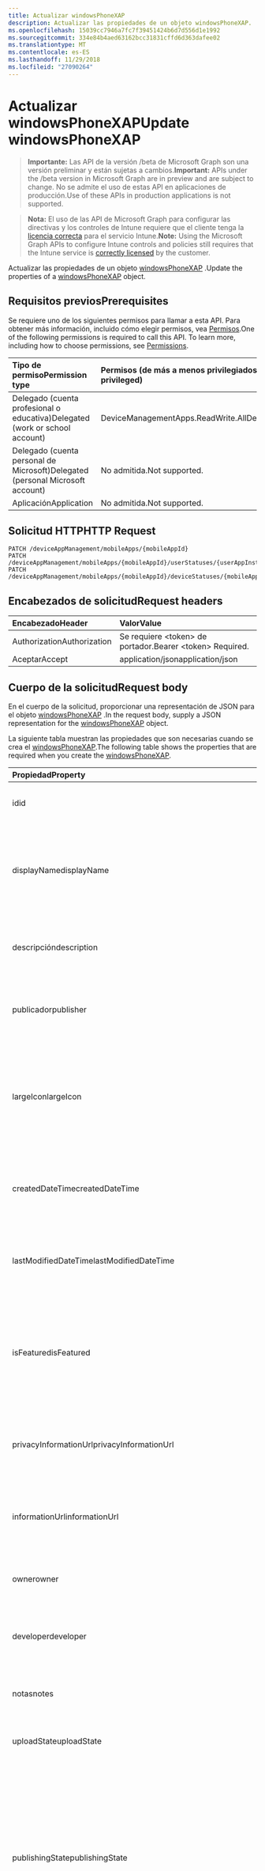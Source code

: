 ```yaml
---
title: Actualizar windowsPhoneXAP
description: Actualizar las propiedades de un objeto windowsPhoneXAP.
ms.openlocfilehash: 15039cc7946a7fc7f39451424b6d7d556d1e1992
ms.sourcegitcommit: 334e84b4aed63162bcc31831cffd6d363dafee02
ms.translationtype: MT
ms.contentlocale: es-ES
ms.lasthandoff: 11/29/2018
ms.locfileid: "27090264"
---
```

# <a name="update-windowsphonexap"></a><span data-ttu-id="4dfbc-103">Actualizar windowsPhoneXAP</span><span class="sxs-lookup"><span data-stu-id="4dfbc-103">Update windowsPhoneXAP</span></span>

> <span data-ttu-id="4dfbc-104">**Importante:** Las API de la versión /beta de Microsoft Graph son una versión preliminar y están sujetas a cambios.</span><span class="sxs-lookup"><span data-stu-id="4dfbc-104">**Important:** APIs under the /beta version in Microsoft Graph are in preview and are subject to change.</span></span> <span data-ttu-id="4dfbc-105">No se admite el uso de estas API en aplicaciones de producción.</span><span class="sxs-lookup"><span data-stu-id="4dfbc-105">Use of these APIs in production applications is not supported.</span></span>

> <span data-ttu-id="4dfbc-106">**Nota:** El uso de las API de Microsoft Graph para configurar las directivas y los controles de Intune requiere que el cliente tenga la [licencia correcta](https://go.microsoft.com/fwlink/?linkid=839381) para el servicio Intune.</span><span class="sxs-lookup"><span data-stu-id="4dfbc-106">**Note:** Using the Microsoft Graph APIs to configure Intune controls and policies still requires that the Intune service is [correctly licensed](https://go.microsoft.com/fwlink/?linkid=839381) by the customer.</span></span>

<span data-ttu-id="4dfbc-107">Actualizar las propiedades de un objeto [windowsPhoneXAP](../resources/intune-apps-windowsphonexap.md) .</span><span class="sxs-lookup"><span data-stu-id="4dfbc-107">Update the properties of a [windowsPhoneXAP](../resources/intune-apps-windowsphonexap.md) object.</span></span>
## <a name="prerequisites"></a><span data-ttu-id="4dfbc-108">Requisitos previos</span><span class="sxs-lookup"><span data-stu-id="4dfbc-108">Prerequisites</span></span>
<span data-ttu-id="4dfbc-p102">Se requiere uno de los siguientes permisos para llamar a esta API. Para obtener más información, incluido cómo elegir permisos, vea [Permisos](/graph/permissions-reference).</span><span class="sxs-lookup"><span data-stu-id="4dfbc-p102">One of the following permissions is required to call this API. To learn more, including how to choose permissions, see [Permissions](/graph/permissions-reference).</span></span>

|<span data-ttu-id="4dfbc-111">Tipo de permiso</span><span class="sxs-lookup"><span data-stu-id="4dfbc-111">Permission type</span></span>|<span data-ttu-id="4dfbc-112">Permisos (de más a menos privilegiados)</span><span class="sxs-lookup"><span data-stu-id="4dfbc-112">Permissions (from most to least privileged)</span></span>|
|:---|:---|
|<span data-ttu-id="4dfbc-113">Delegado (cuenta profesional o educativa)</span><span class="sxs-lookup"><span data-stu-id="4dfbc-113">Delegated (work or school account)</span></span>|<span data-ttu-id="4dfbc-114">DeviceManagementApps.ReadWrite.All</span><span class="sxs-lookup"><span data-stu-id="4dfbc-114">DeviceManagementApps.ReadWrite.All</span></span>|
|<span data-ttu-id="4dfbc-115">Delegado (cuenta personal de Microsoft)</span><span class="sxs-lookup"><span data-stu-id="4dfbc-115">Delegated (personal Microsoft account)</span></span>|<span data-ttu-id="4dfbc-116">No admitida.</span><span class="sxs-lookup"><span data-stu-id="4dfbc-116">Not supported.</span></span>|
|<span data-ttu-id="4dfbc-117">Aplicación</span><span class="sxs-lookup"><span data-stu-id="4dfbc-117">Application</span></span>|<span data-ttu-id="4dfbc-118">No admitida.</span><span class="sxs-lookup"><span data-stu-id="4dfbc-118">Not supported.</span></span>|

## <a name="http-request"></a><span data-ttu-id="4dfbc-119">Solicitud HTTP</span><span class="sxs-lookup"><span data-stu-id="4dfbc-119">HTTP Request</span></span>
<!-- {
  "blockType": "ignored"
}
-->
``` http
PATCH /deviceAppManagement/mobileApps/{mobileAppId}
PATCH /deviceAppManagement/mobileApps/{mobileAppId}/userStatuses/{userAppInstallStatusId}/app
PATCH /deviceAppManagement/mobileApps/{mobileAppId}/deviceStatuses/{mobileAppInstallStatusId}/app
```

## <a name="request-headers"></a><span data-ttu-id="4dfbc-120">Encabezados de solicitud</span><span class="sxs-lookup"><span data-stu-id="4dfbc-120">Request headers</span></span>
|<span data-ttu-id="4dfbc-121">Encabezado</span><span class="sxs-lookup"><span data-stu-id="4dfbc-121">Header</span></span>|<span data-ttu-id="4dfbc-122">Valor</span><span class="sxs-lookup"><span data-stu-id="4dfbc-122">Value</span></span>|
|:---|:---|
|<span data-ttu-id="4dfbc-123">Authorization</span><span class="sxs-lookup"><span data-stu-id="4dfbc-123">Authorization</span></span>|<span data-ttu-id="4dfbc-124">Se requiere &lt;token&gt; de portador.</span><span class="sxs-lookup"><span data-stu-id="4dfbc-124">Bearer &lt;token&gt; Required.</span></span>|
|<span data-ttu-id="4dfbc-125">Aceptar</span><span class="sxs-lookup"><span data-stu-id="4dfbc-125">Accept</span></span>|<span data-ttu-id="4dfbc-126">application/json</span><span class="sxs-lookup"><span data-stu-id="4dfbc-126">application/json</span></span>|

## <a name="request-body"></a><span data-ttu-id="4dfbc-127">Cuerpo de la solicitud</span><span class="sxs-lookup"><span data-stu-id="4dfbc-127">Request body</span></span>
<span data-ttu-id="4dfbc-128">En el cuerpo de la solicitud, proporcionar una representación de JSON para el objeto [windowsPhoneXAP](../resources/intune-apps-windowsphonexap.md) .</span><span class="sxs-lookup"><span data-stu-id="4dfbc-128">In the request body, supply a JSON representation for the [windowsPhoneXAP](../resources/intune-apps-windowsphonexap.md) object.</span></span>

<span data-ttu-id="4dfbc-129">La siguiente tabla muestran las propiedades que son necesarias cuando se crea el [windowsPhoneXAP](../resources/intune-apps-windowsphonexap.md).</span><span class="sxs-lookup"><span data-stu-id="4dfbc-129">The following table shows the properties that are required when you create the [windowsPhoneXAP](../resources/intune-apps-windowsphonexap.md).</span></span>

|<span data-ttu-id="4dfbc-130">Propiedad</span><span class="sxs-lookup"><span data-stu-id="4dfbc-130">Property</span></span>|<span data-ttu-id="4dfbc-131">Tipo</span><span class="sxs-lookup"><span data-stu-id="4dfbc-131">Type</span></span>|<span data-ttu-id="4dfbc-132">Descripción</span><span class="sxs-lookup"><span data-stu-id="4dfbc-132">Description</span></span>|
|:---|:---|:---|
|<span data-ttu-id="4dfbc-133">id</span><span class="sxs-lookup"><span data-stu-id="4dfbc-133">id</span></span>|<span data-ttu-id="4dfbc-134">String</span><span class="sxs-lookup"><span data-stu-id="4dfbc-134">String</span></span>|<span data-ttu-id="4dfbc-135">Clave de la entidad.</span><span class="sxs-lookup"><span data-stu-id="4dfbc-135">Key of the entity.</span></span> <span data-ttu-id="4dfbc-136">Heredado de [mobileApp](../resources/intune-apps-mobileapp.md).</span><span class="sxs-lookup"><span data-stu-id="4dfbc-136">Inherited from [mobileApp](../resources/intune-apps-mobileapp.md)</span></span>|
|<span data-ttu-id="4dfbc-137">displayName</span><span class="sxs-lookup"><span data-stu-id="4dfbc-137">displayName</span></span>|<span data-ttu-id="4dfbc-138">String</span><span class="sxs-lookup"><span data-stu-id="4dfbc-138">String</span></span>|<span data-ttu-id="4dfbc-139">Título de la aplicación importado o proporcionado por el administrador.</span><span class="sxs-lookup"><span data-stu-id="4dfbc-139">The admin provided or imported title of the app.</span></span> <span data-ttu-id="4dfbc-140">Heredado de [mobileApp](../resources/intune-apps-mobileapp.md).</span><span class="sxs-lookup"><span data-stu-id="4dfbc-140">Inherited from [mobileApp](../resources/intune-apps-mobileapp.md)</span></span>|
|<span data-ttu-id="4dfbc-141">descripción</span><span class="sxs-lookup"><span data-stu-id="4dfbc-141">description</span></span>|<span data-ttu-id="4dfbc-142">String</span><span class="sxs-lookup"><span data-stu-id="4dfbc-142">String</span></span>|<span data-ttu-id="4dfbc-143">Descripción de la aplicación.</span><span class="sxs-lookup"><span data-stu-id="4dfbc-143">The description of the app.</span></span> <span data-ttu-id="4dfbc-144">Heredado de [mobileApp](../resources/intune-apps-mobileapp.md).</span><span class="sxs-lookup"><span data-stu-id="4dfbc-144">Inherited from [mobileApp](../resources/intune-apps-mobileapp.md)</span></span>|
|<span data-ttu-id="4dfbc-145">publicador</span><span class="sxs-lookup"><span data-stu-id="4dfbc-145">publisher</span></span>|<span data-ttu-id="4dfbc-146">String</span><span class="sxs-lookup"><span data-stu-id="4dfbc-146">String</span></span>|<span data-ttu-id="4dfbc-147">Publicador de la aplicación.</span><span class="sxs-lookup"><span data-stu-id="4dfbc-147">The publisher of the app.</span></span> <span data-ttu-id="4dfbc-148">Heredado de [mobileApp](../resources/intune-apps-mobileapp.md).</span><span class="sxs-lookup"><span data-stu-id="4dfbc-148">Inherited from [mobileApp](../resources/intune-apps-mobileapp.md)</span></span>|
|<span data-ttu-id="4dfbc-149">largeIcon</span><span class="sxs-lookup"><span data-stu-id="4dfbc-149">largeIcon</span></span>|[<span data-ttu-id="4dfbc-150">mimeContent</span><span class="sxs-lookup"><span data-stu-id="4dfbc-150">mimeContent</span></span>](../resources/intune-shared-mimecontent.md)|<span data-ttu-id="4dfbc-151">Icono grande que se mostrará en los detalles de la aplicación y se usa para cargar el icono.</span><span class="sxs-lookup"><span data-stu-id="4dfbc-151">The large icon, to be displayed in the app details and used for upload of the icon.</span></span> <span data-ttu-id="4dfbc-152">Heredado de [mobileApp](../resources/intune-apps-mobileapp.md).</span><span class="sxs-lookup"><span data-stu-id="4dfbc-152">Inherited from [mobileApp](../resources/intune-apps-mobileapp.md)</span></span>|
|<span data-ttu-id="4dfbc-153">createdDateTime</span><span class="sxs-lookup"><span data-stu-id="4dfbc-153">createdDateTime</span></span>|<span data-ttu-id="4dfbc-154">DateTimeOffset</span><span class="sxs-lookup"><span data-stu-id="4dfbc-154">DateTimeOffset</span></span>|<span data-ttu-id="4dfbc-155">Fecha y hora de creación de la aplicación.</span><span class="sxs-lookup"><span data-stu-id="4dfbc-155">The date and time the app was created.</span></span> <span data-ttu-id="4dfbc-156">Heredado de [mobileApp](../resources/intune-apps-mobileapp.md).</span><span class="sxs-lookup"><span data-stu-id="4dfbc-156">Inherited from [mobileApp](../resources/intune-apps-mobileapp.md)</span></span>|
|<span data-ttu-id="4dfbc-157">lastModifiedDateTime</span><span class="sxs-lookup"><span data-stu-id="4dfbc-157">lastModifiedDateTime</span></span>|<span data-ttu-id="4dfbc-158">DateTimeOffset</span><span class="sxs-lookup"><span data-stu-id="4dfbc-158">DateTimeOffset</span></span>|<span data-ttu-id="4dfbc-159">Fecha y hora de la última modificación de la aplicación.</span><span class="sxs-lookup"><span data-stu-id="4dfbc-159">The date and time the app was last modified.</span></span> <span data-ttu-id="4dfbc-160">Heredado de [mobileApp](../resources/intune-apps-mobileapp.md).</span><span class="sxs-lookup"><span data-stu-id="4dfbc-160">Inherited from [mobileApp](../resources/intune-apps-mobileapp.md)</span></span>|
|<span data-ttu-id="4dfbc-161">isFeatured</span><span class="sxs-lookup"><span data-stu-id="4dfbc-161">isFeatured</span></span>|<span data-ttu-id="4dfbc-162">Booleano</span><span class="sxs-lookup"><span data-stu-id="4dfbc-162">Boolean</span></span>|<span data-ttu-id="4dfbc-163">Valor que indica si el administrador ha marcado la aplicación como destacada. Heredado de [mobileApp](../resources/intune-apps-mobileapp.md).</span><span class="sxs-lookup"><span data-stu-id="4dfbc-163">The value indicating whether the app is marked as featured by the admin. Inherited from [mobileApp](../resources/intune-apps-mobileapp.md)</span></span>|
|<span data-ttu-id="4dfbc-164">privacyInformationUrl</span><span class="sxs-lookup"><span data-stu-id="4dfbc-164">privacyInformationUrl</span></span>|<span data-ttu-id="4dfbc-165">String</span><span class="sxs-lookup"><span data-stu-id="4dfbc-165">String</span></span>|<span data-ttu-id="4dfbc-166">La dirección URL de la declaración de privacidad.</span><span class="sxs-lookup"><span data-stu-id="4dfbc-166">The privacy statement Url.</span></span> <span data-ttu-id="4dfbc-167">Heredado de [mobileApp](../resources/intune-apps-mobileapp.md).</span><span class="sxs-lookup"><span data-stu-id="4dfbc-167">Inherited from [mobileApp](../resources/intune-apps-mobileapp.md)</span></span>|
|<span data-ttu-id="4dfbc-168">informationUrl</span><span class="sxs-lookup"><span data-stu-id="4dfbc-168">informationUrl</span></span>|<span data-ttu-id="4dfbc-169">String</span><span class="sxs-lookup"><span data-stu-id="4dfbc-169">String</span></span>|<span data-ttu-id="4dfbc-170">La dirección URL para obtener más información.</span><span class="sxs-lookup"><span data-stu-id="4dfbc-170">The more information Url.</span></span> <span data-ttu-id="4dfbc-171">Heredado de [mobileApp](../resources/intune-apps-mobileapp.md).</span><span class="sxs-lookup"><span data-stu-id="4dfbc-171">Inherited from [mobileApp](../resources/intune-apps-mobileapp.md)</span></span>|
|<span data-ttu-id="4dfbc-172">owner</span><span class="sxs-lookup"><span data-stu-id="4dfbc-172">owner</span></span>|<span data-ttu-id="4dfbc-173">String</span><span class="sxs-lookup"><span data-stu-id="4dfbc-173">String</span></span>|<span data-ttu-id="4dfbc-174">Propietario de la aplicación.</span><span class="sxs-lookup"><span data-stu-id="4dfbc-174">The owner of the app.</span></span> <span data-ttu-id="4dfbc-175">Heredado de [mobileApp](../resources/intune-apps-mobileapp.md).</span><span class="sxs-lookup"><span data-stu-id="4dfbc-175">Inherited from [mobileApp](../resources/intune-apps-mobileapp.md)</span></span>|
|<span data-ttu-id="4dfbc-176">developer</span><span class="sxs-lookup"><span data-stu-id="4dfbc-176">developer</span></span>|<span data-ttu-id="4dfbc-177">String</span><span class="sxs-lookup"><span data-stu-id="4dfbc-177">String</span></span>|<span data-ttu-id="4dfbc-178">Desarrollador de la aplicación.</span><span class="sxs-lookup"><span data-stu-id="4dfbc-178">The developer of the app.</span></span> <span data-ttu-id="4dfbc-179">Heredado de [mobileApp](../resources/intune-apps-mobileapp.md).</span><span class="sxs-lookup"><span data-stu-id="4dfbc-179">Inherited from [mobileApp](../resources/intune-apps-mobileapp.md)</span></span>|
|<span data-ttu-id="4dfbc-180">notas</span><span class="sxs-lookup"><span data-stu-id="4dfbc-180">notes</span></span>|<span data-ttu-id="4dfbc-181">String</span><span class="sxs-lookup"><span data-stu-id="4dfbc-181">String</span></span>|<span data-ttu-id="4dfbc-182">Notas de la aplicación.</span><span class="sxs-lookup"><span data-stu-id="4dfbc-182">Notes for the app.</span></span> <span data-ttu-id="4dfbc-183">Heredado de [mobileApp](../resources/intune-apps-mobileapp.md).</span><span class="sxs-lookup"><span data-stu-id="4dfbc-183">Inherited from [mobileApp](../resources/intune-apps-mobileapp.md)</span></span>|
|<span data-ttu-id="4dfbc-184">uploadState</span><span class="sxs-lookup"><span data-stu-id="4dfbc-184">uploadState</span></span>|<span data-ttu-id="4dfbc-185">Int32</span><span class="sxs-lookup"><span data-stu-id="4dfbc-185">Int32</span></span>|<span data-ttu-id="4dfbc-186">El estado de carga.</span><span class="sxs-lookup"><span data-stu-id="4dfbc-186">The upload state.</span></span> <span data-ttu-id="4dfbc-187">Heredado de [mobileApp](../resources/intune-apps-mobileapp.md).</span><span class="sxs-lookup"><span data-stu-id="4dfbc-187">Inherited from [mobileApp](../resources/intune-apps-mobileapp.md)</span></span>|
|<span data-ttu-id="4dfbc-188">publishingState</span><span class="sxs-lookup"><span data-stu-id="4dfbc-188">publishingState</span></span>|[<span data-ttu-id="4dfbc-189">mobileAppPublishingState</span><span class="sxs-lookup"><span data-stu-id="4dfbc-189">mobileAppPublishingState</span></span>](../resources/intune-apps-mobileapppublishingstate.md)|<span data-ttu-id="4dfbc-190">Estado de publicación de la aplicación.</span><span class="sxs-lookup"><span data-stu-id="4dfbc-190">The publishing state for the app.</span></span> <span data-ttu-id="4dfbc-191">La aplicación no puede asignarse a menos que se publique.</span><span class="sxs-lookup"><span data-stu-id="4dfbc-191">The app cannot be assigned unless the app is published.</span></span> <span data-ttu-id="4dfbc-192">Se hereda de [mobileApp](../resources/intune-apps-mobileapp.md).</span><span class="sxs-lookup"><span data-stu-id="4dfbc-192">Inherited from [mobileApp](../resources/intune-apps-mobileapp.md).</span></span> <span data-ttu-id="4dfbc-193">Los valores posibles son: `notPublished`, `processing` y `published`.</span><span class="sxs-lookup"><span data-stu-id="4dfbc-193">Possible values are: `notPublished`, `processing`, `published`.</span></span>|
|<span data-ttu-id="4dfbc-194">committedContentVersion</span><span class="sxs-lookup"><span data-stu-id="4dfbc-194">committedContentVersion</span></span>|<span data-ttu-id="4dfbc-195">String</span><span class="sxs-lookup"><span data-stu-id="4dfbc-195">String</span></span>|<span data-ttu-id="4dfbc-196">Versión interna del contenido confirmado.</span><span class="sxs-lookup"><span data-stu-id="4dfbc-196">The internal committed content version.</span></span> <span data-ttu-id="4dfbc-197">Heredado de [mobileLobApp](../resources/intune-apps-mobilelobapp.md).</span><span class="sxs-lookup"><span data-stu-id="4dfbc-197">Inherited from [mobileLobApp](../resources/intune-apps-mobilelobapp.md)</span></span>|
|<span data-ttu-id="4dfbc-198">fileName</span><span class="sxs-lookup"><span data-stu-id="4dfbc-198">fileName</span></span>|<span data-ttu-id="4dfbc-199">String</span><span class="sxs-lookup"><span data-stu-id="4dfbc-199">String</span></span>|<span data-ttu-id="4dfbc-200">Nombre del archivo de la aplicación de LOB principal.</span><span class="sxs-lookup"><span data-stu-id="4dfbc-200">The name of the main Lob application file.</span></span> <span data-ttu-id="4dfbc-201">Heredado de [mobileLobApp](../resources/intune-apps-mobilelobapp.md).</span><span class="sxs-lookup"><span data-stu-id="4dfbc-201">Inherited from [mobileLobApp](../resources/intune-apps-mobilelobapp.md)</span></span>|
|<span data-ttu-id="4dfbc-202">size</span><span class="sxs-lookup"><span data-stu-id="4dfbc-202">size</span></span>|<span data-ttu-id="4dfbc-203">Int64</span><span class="sxs-lookup"><span data-stu-id="4dfbc-203">Int64</span></span>|<span data-ttu-id="4dfbc-204">Tamaño total, incluidos todos los archivos cargados.</span><span class="sxs-lookup"><span data-stu-id="4dfbc-204">The total size, including all uploaded files.</span></span> <span data-ttu-id="4dfbc-205">Heredado de [mobileLobApp](../resources/intune-apps-mobilelobapp.md).</span><span class="sxs-lookup"><span data-stu-id="4dfbc-205">Inherited from [mobileLobApp](../resources/intune-apps-mobilelobapp.md)</span></span>|
|<span data-ttu-id="4dfbc-206">minimumSupportedOperatingSystem</span><span class="sxs-lookup"><span data-stu-id="4dfbc-206">minimumSupportedOperatingSystem</span></span>|[<span data-ttu-id="4dfbc-207">windowsMinimumOperatingSystem</span><span class="sxs-lookup"><span data-stu-id="4dfbc-207">windowsMinimumOperatingSystem</span></span>](../resources/intune-apps-windowsminimumoperatingsystem.md)|<span data-ttu-id="4dfbc-208">Valor del sistema operativo mínimo aplicable.</span><span class="sxs-lookup"><span data-stu-id="4dfbc-208">The value for the minimum applicable operating system.</span></span>|
|<span data-ttu-id="4dfbc-209">productIdentifier</span><span class="sxs-lookup"><span data-stu-id="4dfbc-209">productIdentifier</span></span>|<span data-ttu-id="4dfbc-210">String</span><span class="sxs-lookup"><span data-stu-id="4dfbc-210">String</span></span>|<span data-ttu-id="4dfbc-211">El identificador del producto.</span><span class="sxs-lookup"><span data-stu-id="4dfbc-211">The Product Identifier.</span></span>|
|<span data-ttu-id="4dfbc-212">identityVersion</span><span class="sxs-lookup"><span data-stu-id="4dfbc-212">identityVersion</span></span>|<span data-ttu-id="4dfbc-213">String</span><span class="sxs-lookup"><span data-stu-id="4dfbc-213">String</span></span>|<span data-ttu-id="4dfbc-214">Versión de la identidad.</span><span class="sxs-lookup"><span data-stu-id="4dfbc-214">The identity version.</span></span>|



## <a name="response"></a><span data-ttu-id="4dfbc-215">Respuesta</span><span class="sxs-lookup"><span data-stu-id="4dfbc-215">Response</span></span>
<span data-ttu-id="4dfbc-216">Si tiene éxito, este método devuelve una `200 OK` código de respuesta y un objeto actualizado [windowsPhoneXAP](../resources/intune-apps-windowsphonexap.md) en el cuerpo de la respuesta.</span><span class="sxs-lookup"><span data-stu-id="4dfbc-216">If successful, this method returns a `200 OK` response code and an updated [windowsPhoneXAP](../resources/intune-apps-windowsphonexap.md) object in the response body.</span></span>

## <a name="example"></a><span data-ttu-id="4dfbc-217">Ejemplo</span><span class="sxs-lookup"><span data-stu-id="4dfbc-217">Example</span></span>
### <a name="request"></a><span data-ttu-id="4dfbc-218">Solicitud</span><span class="sxs-lookup"><span data-stu-id="4dfbc-218">Request</span></span>
<span data-ttu-id="4dfbc-219">Aquí tiene un ejemplo de la solicitud.</span><span class="sxs-lookup"><span data-stu-id="4dfbc-219">Here is an example of the request.</span></span>
``` http
PATCH https://graph.microsoft.com/beta/deviceAppManagement/mobileApps/{mobileAppId}
Content-type: application/json
Content-length: 1089

{
  "displayName": "Display Name value",
  "description": "Description value",
  "publisher": "Publisher value",
  "largeIcon": {
    "@odata.type": "microsoft.graph.mimeContent",
    "type": "Type value",
    "value": "dmFsdWU="
  },
  "lastModifiedDateTime": "2017-01-01T00:00:35.1329464-08:00",
  "isFeatured": true,
  "privacyInformationUrl": "https://example.com/privacyInformationUrl/",
  "informationUrl": "https://example.com/informationUrl/",
  "owner": "Owner value",
  "developer": "Developer value",
  "notes": "Notes value",
  "uploadState": 11,
  "publishingState": "processing",
  "committedContentVersion": "Committed Content Version value",
  "fileName": "File Name value",
  "size": 4,
  "minimumSupportedOperatingSystem": {
    "@odata.type": "microsoft.graph.windowsMinimumOperatingSystem",
    "v8_0": true,
    "v8_1": true,
    "v10_0": true,
    "v10_1607": true,
    "v10_1703": true,
    "v10_1709": true,
    "v10_1803": true
  },
  "productIdentifier": "Product Identifier value",
  "identityVersion": "Identity Version value"
}
```

### <a name="response"></a><span data-ttu-id="4dfbc-220">Respuesta</span><span class="sxs-lookup"><span data-stu-id="4dfbc-220">Response</span></span>
<span data-ttu-id="4dfbc-p120">Aquí tiene un ejemplo de la respuesta. Nota: Puede que el objeto de respuesta que aparece aquí se trunque para abreviar. Todas las propiedades se devolverán de una llamada real.</span><span class="sxs-lookup"><span data-stu-id="4dfbc-p120">Here is an example of the response. Note: The response object shown here may be truncated for brevity. All of the properties will be returned from an actual call.</span></span>
``` http
HTTP/1.1 200 OK
Content-Type: application/json
Content-Length: 1251

{
  "@odata.type": "#microsoft.graph.windowsPhoneXAP",
  "id": "301ddc77-dc77-301d-77dc-1d3077dc1d30",
  "displayName": "Display Name value",
  "description": "Description value",
  "publisher": "Publisher value",
  "largeIcon": {
    "@odata.type": "microsoft.graph.mimeContent",
    "type": "Type value",
    "value": "dmFsdWU="
  },
  "createdDateTime": "2017-01-01T00:02:43.5775965-08:00",
  "lastModifiedDateTime": "2017-01-01T00:00:35.1329464-08:00",
  "isFeatured": true,
  "privacyInformationUrl": "https://example.com/privacyInformationUrl/",
  "informationUrl": "https://example.com/informationUrl/",
  "owner": "Owner value",
  "developer": "Developer value",
  "notes": "Notes value",
  "uploadState": 11,
  "publishingState": "processing",
  "committedContentVersion": "Committed Content Version value",
  "fileName": "File Name value",
  "size": 4,
  "minimumSupportedOperatingSystem": {
    "@odata.type": "microsoft.graph.windowsMinimumOperatingSystem",
    "v8_0": true,
    "v8_1": true,
    "v10_0": true,
    "v10_1607": true,
    "v10_1703": true,
    "v10_1709": true,
    "v10_1803": true
  },
  "productIdentifier": "Product Identifier value",
  "identityVersion": "Identity Version value"
}
```





